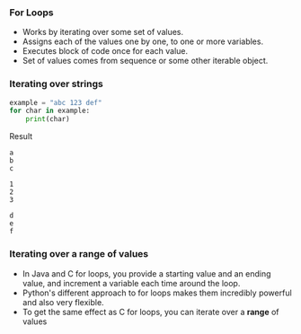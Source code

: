 ### For Loops
* Works by iterating over some set of values.
* Assigns each of the values one by one, to one or more variables.
* Executes block of code once for each value.
* Set of values comes from sequence or some other iterable object.

### Iterating over strings
```python
example = "abc 123 def"
for char in example:
    print(char)
```
Result
```
a
b
c

1
2
3

d
e
f
```

### Iterating over a range of values
* In Java and C for loops, you provide a starting value and an ending value, and increment a variable each time around the loop.
* Python's different approach to for loops makes them incredibly powerful and also very flexible.
* To get the same effect as C for loops, you can iterate over a **range** of values

```python

```




 